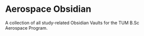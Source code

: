 # Aerospace Obsidian
 A collection of all study-related Obsidian Vaults for the TUM B.Sc Aerospace Program.
